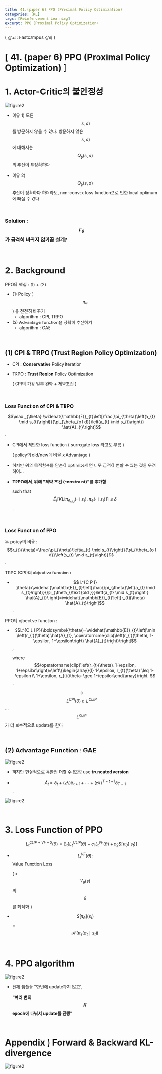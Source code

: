 ```yaml
---
title: 41.(paper 6) PPO (Proximal Policy Optimization)
categories: [RL]
tags: [Reinforcement Learning]
excerpt: PPO (Proximal Policy Optimization)
---
```

<script src="https://cdn.mathjax.org/mathjax/latest/MathJax.js?config=TeX-AMS-MML_HTMLorMML" type="text/javascript"></script>

( 참고 : Fastcampus 강의 )

# [ 41. (paper 6) PPO (Proximal Policy Optimization) ]

# 1. Actor-Critic의 불안정성

![figure2](/assets/img/RL/img91.png)

- 이유 1) 모든 $$(s,a)$$를 방문하지 않을 수 있다. 방문하지 않은 $$(s,a)$$에 대해서는 $$Q_{\phi}(s,a)$$의 추산이 부정확하다

- 이유 2)  $$Q_{\phi}(s,a)$$ 추산이 정확하다 하더라도, non-convex loss function으로 인한 local optimum에 빠질 수 있다

<br>

### Solution : $$\pi_{\theta}$$가 급격히 바뀌지 않게끔 설계?

<br>

# 2. Background

PPO의 핵심 : (1) + (2)

- (1) Policy ( $$\pi_{\theta}$$ ) 를 천천히 바꾸기
  - algorithm : CPI, TRPO
- (2) Advantage function을 정확히 추산하기
  - algorithm : GAE

<br>

## (1) CPI & TRPO (Trust Region Policy Optimization)

- CPI : **Conservative** Policy Iteration

- TRPO : **Trust Region** Policy Optimization

  ( CPI의 가정 일부 완화 + 제약조건 )

<br>

### Loss Function of CPI & TRPO

$$\max _{\theta} \widehat{\mathbb{E}}_{t}\left[\frac{\pi_{\theta}\left(a_{t} \mid s_{t}\right)}{\pi_{\theta_{o l d}}\left(a_{t} \mid s_{t}\right)} \hat{A}_{t}\right]$$.

- CPI에서 제안한 loss function ( surrogate loss 라고도 부름 )

  ( policy의 old/new의 비율 x Advantage )

- 하지만 위의 목적함수를 단순히 optimize하면 너무 급격히 변할 수 있는 것을 우려하여...

- **TRPO에서, 위에 "제약 조건 (constraint)"를 추가함**

  such that $$\widehat{E}_{t}\left[K L\left[\pi_{\theta_{o l d}}\left(\cdot \mid s_{t}\right), \pi_{\theta}\left(\cdot \mid s_{t}\right)\right]\right] \leq \delta$$.

<br>

### Loss Function of PPO

두 policy의 비율 : $$r_{t}(\theta)=\frac{\pi_{\theta}\left(a_{t} \mid s_{t}\right)}{\pi_{\theta_{o l d}}\left(a_{t} \mid s_{t}\right)}$$.

TRPO (CPI)의 objective function : 

- $$ L^{C P I}(\theta)=\widehat{\mathbb{E}}_{t}\left[\frac{\pi_{\theta}\left(a_{t} \mid s_{t}\right)}{\pi_{\theta_{\text {old }}}\left(a_{t} \mid s_{t}\right)} \hat{A}_{t}\right]=\widehat{\mathbb{E}}_{t}\left[r_{t}(\theta) \hat{A}_{t}\right]$$.

PPO의 ojbective function :

- $$L^{C L I P}(\boldsymbol{\theta})=\widehat{\mathbb{E}}_{t}\left[\min \left(r_{t}(\theta) \hat{A}_{t}, \operatorname{clip}\left(r_{t}(\theta), 1-\epsilon, 1+\epsilon\right) \hat{A}_{t}\right)\right]$$,

  where $$\operatorname{clip}\left(r_{t}(\theta), 1-\epsilon, 1+\epsilon\right)=\left\{\begin{array}{l}
  1-\epsilon, r_{t}(\theta) \leq 1-\epsilon \\
  1+\epsilon, r_{t}(\theta) \geq 1+\epsilon\end{array}\right. $$.

$$\rightarrow$$ $$ L^{C P I}(\theta) \geq L^{C L I P}$$ ... $$L^{C L I P}$$ 가 더 보수적으로 update를 한다

<br>

## (2) Advantage Function : GAE

![figure2](/assets/img/RL/img93.png)

- 하지만 현실적으로 무한번 더할 수 없읍! use **truncated version**

- $$\hat{A}_{t}=\delta_{t}+(\gamma \lambda) \delta_{t+1}+\cdots+(\gamma \lambda)^{T-t+1} \delta_{T-1}$$.

![figure2](/assets/img/RL/img94.png)

<br>

# 3. Loss Function of PPO

$$L_{t}^{C L I P+V F+S}(\theta)=\mathbb{E}_{t}\left[L_{t}^{C L I P}(\theta)-c_{1} L_{t}^{V F}(\theta)+c_{2} S\left[\pi_{\theta}\right]\left(s_{t}\right)\right]$$

- $$L_{t}^{V F}(\theta):$$ Value Function Loss

  ( = $$V_{\theta}(s)$$ 의 $$\theta$$를 최적화 )

- $$S\left[\pi_{\theta}\right]\left(s_{t}\right)$$ = $$\mathcal{H}\left(\pi_{\theta}\left(a_{t} \mid s_{t}\right)\right)$$

<br>

# 4. PPO algorithm

![figure2](/assets/img/RL/img95.png)

- 전체 샘플을 "한번에 update하지 않고",

  **"여러 번의 $$K$$ epoch에 나눠서 update를 진행"**

<br>

# Appendix ) Forward & Backward KL-divergence

![figure2](/assets/img/RL/img92.png)









